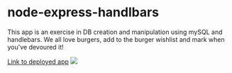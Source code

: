 # node-express-handlbars

This app is an exercise in DB creation and manipulation using mySQL and handlebars. We all love burgers, add to the burger wishlist and mark when you've devoured it!

<a href=https://protected-retreat-19130.herokuapp.com>Link to deployed app</a>
![](burgers.gif.gif)